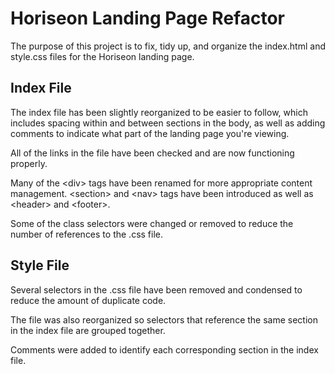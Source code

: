 # Horiseon Landing Page Refactor
The purpose of this project is to fix, tidy up, and organize the index.html and style.css files for the Horiseon landing page.

## Index File
The index file has been slightly reorganized to be easier to follow, which includes spacing within and between sections in the body, as well as adding comments to indicate what part of the landing page you're viewing. 

All of the links in the file have been checked and are now functioning properly.

Many of the \<div> tags have been renamed for more appropriate content management. \<section> and \<nav> tags have been introduced as well as \<header> and \<footer>.

Some of the class selectors were changed or removed to reduce the number of references to the .css file.

## Style File
Several selectors in the .css file have been removed and condensed to reduce the amount of duplicate code.

The file was also reorganized so selectors that reference the same section in the index file are grouped together.

Comments were added to identify each corresponding section in the index file.
